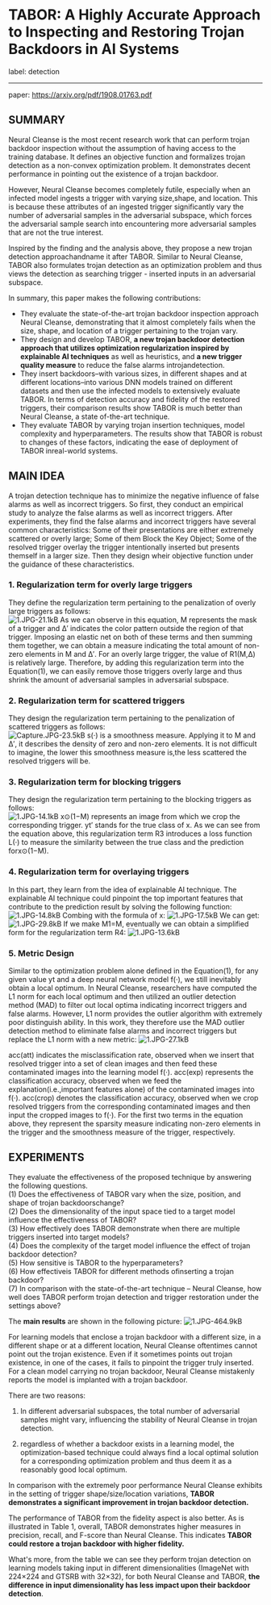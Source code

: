 ﻿# TABOR: A Highly Accurate Approach to Inspecting and Restoring Trojan Backdoors in AI Systems

label: detection

---

paper: https://arxiv.org/pdf/1908.01763.pdf

## SUMMARY

Neural Cleanse is the most recent research work that can perform trojan backdoor inspection without the assumption of having access to the training database. It defines an objective function and formalizes trojan detection as a non-convex optimization problem. It demonstrates decent performance in pointing out the existence of a trojan backdoor.   

However, Neural Cleanse becomes completely futile, especially when an infected model ingests a trigger with varying size,shape, and location. This is because these attributes of an ingested trigger significantly vary the number of adversarial samples in the adversarial subspace, which forces the adversarial sample search into encountering more adversarial samples that are not the true interest.  

Inspired by the finding and the analysis above, they propose a new trojan detection approachandname it after TABOR. Similar to Neural Cleanse, TABOR also formulates trojan detection as an optimization problem and thus views the detection as searching trigger - inserted inputs in an adversarial subspace.

In summary, this paper makes the following contributions: 
- They evaluate the state-of-the-art trojan backdoor inspection approach Neural Cleanse, demonstrating that it almost completely fails when the size, shape, and location of a trigger pertaining to the trojan vary. 
- They design and develop TABOR, **a new trojan backdoor detection approach that utilizes optimization regularization inspired by explainable AI techniques** as well as heuristics, and **a new trigger quality measure** to reduce the false alarms introjandetection. 
- They insert backdoors–with various sizes, in different shapes and at different locations–into various DNN models trained on different datasets and then use the infected models to extensively evaluate TABOR. In terms of detection accuracy and fidelity of the restored triggers, their comparison results show TABOR is much better than Neural Cleanse, a state of-the-art technique. 
- They evaluate TABOR by varying trojan insertion techniques, model complexity and hyperparameters. The results show that TABOR is robust to changes of these factors, indicating the ease of deployment of TABOR inreal-world systems.

## MAIN IDEA

A trojan detection technique has to minimize the negative influence of false alarms as well as incorrect triggers. So first, they conduct an empirical study to analyze the false alarms as well as incorrect triggers. After experiments, they find the false alarms and incorrect triggers have several common characteristics: Some of their presentations are either extremely scattered or overly large; Some of them Block the Key Object; Some of the resolved trigger overlay the trigger intentionally inserted but presents themself in a larger size. Then they design wheir objective function under the guidance of these characteristics. 

### 1. Regularization term for overly large triggers
They define the regularization term pertaining to the penalization of overly large triggers as follows:  
![1.JPG-21.1kB][1]
As we can observe in this equation, M represents the mask of a trigger and ∆′ indicates the color pattern outside the region of that trigger. Imposing an elastic net on both of these terms and then summing them together, we can obtain a measure indicating the total amount of non-zero elements in M and ∆′. For an overly large trigger, the value of R1(M,∆) is relatively large. Therefore, by adding this regularization term into the Equation(1), we can easily remove those triggers overly large and thus shrink the amount of adversarial samples in adversarial subspace. 

### 2. Regularization term for scattered triggers
They design the regularization term pertaining to the penalization of scattered triggers as follows:  
![Capture.JPG-23.5kB][2]
s(·) is a smoothness measure. Applying it to M and ∆′, it describes the density of zero and non-zero elements. It is not difficult to imagine, the lower this smoothness measure is,the less scattered the resolved triggers will be. 

### 3. Regularization term for blocking triggers
They design the regularization term pertaining to the blocking triggers as follows:  
![1.JPG-14.1kB][3]
x⊙(1−M) represents an image from which we crop the corresponding trigger. yt′ stands for the true class of x. As we can see from the equation above, this regularization term R3 introduces a loss function L(·) to measure the similarity between the true class and the prediction forx⊙(1−M). 

### 4. Regularization term for overlaying triggers
In this part, they learn from the idea of explainable AI technique. The explainable AI technique could pinpoint the top important features that contribute to the prediction result by solving the following function:
![1.JPG-14.8kB][4]
Combing with the formula of x: 
![1.JPG-17.5kB][5]
We can get:
![1.JPG-29.8kB][6]
If we make M1=M, eventually we can obtain a simplified form for the regularization term R4: 
![1.JPG-13.6kB][7]

### 5. Metric Design
Similar to the optimization problem alone defined in the Equation(1), for any given value yt and a deep neural network model f(·), we still inevitably obtain a local optimum. In Neural Cleanse, researchers have computed the L1 norm for each local optimum and then utilized an outlier detection method (MAD) to filter out local optima indicating incorrect triggers and false alarms. However, L1 norm provides the outlier algorithm with extremely poor distinguish ability. In this work, they therefore use the MAD outlier detection method to eliminate false alarms and incorrect triggers but replace the L1 norm with a new metric:
![1.JPG-27.1kB][8]

acc(att) indicates the misclassification rate, observed when we insert that resolved trigger into a set of clean images and then feed these contaminated images into the learning model f(·). acc(exp) represents the classification accuracy, observed when we feed the explanation(i.e.,important features alone) of the contaminated images into f(·). acc(crop) denotes the classification accuracy, observed when we crop resolved triggers from the corresponding contaminated images and then input the cropped images to f(·). For the first two terms in the equation above, they represent the sparsity measure indicating non-zero elements in the trigger and the smoothness measure of the trigger, respectively.

## EXPERIMENTS
They evaluate the effectiveness of the proposed technique by answering the following questions.  
(1) Does the effectiveness of TABOR vary when the size, position, and shape of trojan backdoorschange?   
(2) Does the dimensionality of the input space tied to a target model influence the effectiveness of TABOR?   
(3) How effectively does TABOR demonstrate when there are multiple triggers inserted into target models?  
(4) Does the complexity of the target model influence the effect of trojan backdoor detection?   
(5) How sensitive is TABOR to the hyperparameters?   
(6) How effectiveis TABOR for different methods ofinserting a trojan backdoor?   
(7) In comparison with the state-of-the-art technique – Neural Cleanse, how well does TABOR perform trojan detection and trigger restoration under the settings above?

The **main results** are shown in the following picture:
![1.JPG-464.9kB][9]

For learning models that enclose a trojan backdoor with a different size, in a different shape or at a different location, Neural Cleanse oftentimes cannot point out the trojan existence. Even if it sometimes points out trojan existence, in one of the cases, it fails to pinpoint the trigger truly inserted. For a clean model carrying no trojan backdoor, Neural Cleanse mistakenly reports the model is implanted with a trojan backdoor. 

There are two reasons:  

1. In different adversarial subspaces, the total number of adversarial samples might vary, influencing the stability of Neural Cleanse in trojan detection.

2.  regardless of whether a backdoor exists in a learning model, the optimization-based technique could always find a local optimal solution for a corresponding optimization problem and thus deem it as a reasonably good local optimum. 

In comparison with the extremely poor performance Neural Cleanse exhibits in the setting of trigger shape/size/location variations, **TABOR demonstrates a significant improvement in trojan backdoor detection.** 

The performance of TABOR from the fidelity aspect is also better. As is illustrated in Table 1, overall, TABOR demonstrates higher measures in precision, recall, and F-score than Neural Cleanse. This indicates **TABOR could restore a trojan backdoor with higher fidelity.**

What's more, from the table we can see they perform trojan detection on learning models taking input in different dimensionalities (ImageNet with 224×224 and GTSRB with 32×32), for both Neural Cleanse and TABOR, **the difference in input dimensionality has less impact upon their backdoor detection**.


  [1]: http://static.zybuluo.com/Shenao/5v0y9fd6oh9yjd7bmjy8hh13/1.JPG
  [2]: http://static.zybuluo.com/Shenao/4ofhqd09ojtciu6c6s3i7uwk/Capture.JPG
  [3]: http://static.zybuluo.com/Shenao/033lsveq604cf0u0knhzdyxi/1.JPG
  [4]: http://static.zybuluo.com/Shenao/hb29mdhwyrof1uf7ppwu8nq4/1.JPG
  [5]: http://static.zybuluo.com/Shenao/o0tegfo6p0eyobx3fqbemesc/1.JPG
  [6]: http://static.zybuluo.com/Shenao/djqysab6t1xu1qhjg5c0pubc/1.JPG
  [7]: http://static.zybuluo.com/Shenao/q9c8jzxfgqas3yj3s9orssmc/1.JPG
  [8]: http://static.zybuluo.com/Shenao/jsgzftnjnnruj3oydo55apcv/1.JPG
  [9]: http://static.zybuluo.com/Shenao/2quiyl45j7eji0h5pij2e757/1.JPG